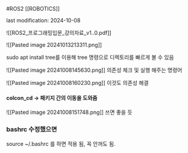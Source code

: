 #ROS2 
[[ROBOTICS]]

last modification: 2024-10-08

![[ROS2_프로그래밍입문_강의자료_v1..0.pdf]]

![[Pasted image 20241013213311.png]]

sudo apt install tree를 이용해
tree 명령으로 디렉토리를 빠르게 볼 수 있음

![[Pasted image 20241008145630.png]]
의존성 체크 및 실행 해주는 명령어

![[Pasted image 20241008160230.png]]
이것도 의존성 해결

#### colcon_cd -> 패키지 간의 이동을 도와줌
![[Pasted image 20241008151748.png]]
쓰면 좋을 듯
### bashrc  수정했으면
source ~/.bashrc
를 하면 적용 됨, 꼭 안꺼도 됨.


